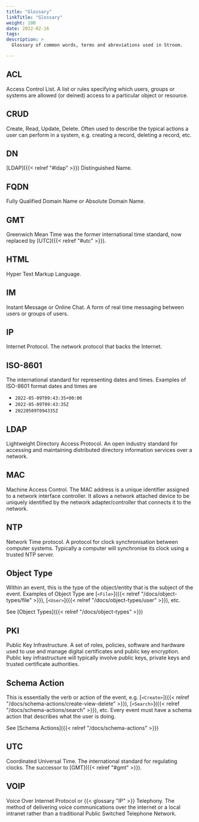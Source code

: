 ```yaml
---
title: "Glossary"
linkTitle: "Glossary"
weight: 100
date: 2022-02-16
tags: 
description: >
  Glossary of common words, terms and abreviations used in Stroom.

---
```


## ACL

Access Control List.
A list or rules specifying which users, groups or systems are allowed (or deined) access to a particular object or resource.


## CRUD

Create, Read, Update, Delete.
Often used to describe the typical actions a user can perform in a system, e.g. creating a record, deleting a record, etc.


## DN

[LDAP]({{< relref "#ldap" >}}) Distinguished Name.


## FQDN

Fully Qualified Domain Name or Absolute Domain Name.


## GMT

Greenwich Mean Time was the former international time standard, now replaced by [UTC]({{< relref "#utc" >}}).


## HTML

Hyper Text Markup Language.


## IM

Instant Message or Online Chat.
A form of real time messaging between users or groups of users.


## IP

Internet Protocol.
The network protocol that backs the Internet.


## ISO-8601

The international standard for representing dates and times.
Examples of ISO-8601 format dates and times are 

* `2022-05-09T09:43:35+00:00`
* `2022-05-09T09:43:35Z`
* `20220509T094335Z`


## LDAP

Lightweight Directory Access Protocol.
An open industry standard for accessing and maintaining distributed directory information services over a network.


## MAC

Machine Access Control.
The MAC address is a unique identifier assigned to a network interface controller.
It allows a network attached device to be uniquely identified by the network adapter/controller that connects it to the network.


## NTP

Network Time protocol.
A protocol for clock synchronisation between computer systems.
Typically a computer will synchronise its clock using a trusted NTP server.


## Object Type

Within an event, this is the type of the object/entity that is the subject of the event.
Examples of Object Type are [`<File>`]({{< relref "/docs/object-types/file" >}}), [`<User>`]({{< relref "/docs/object-types/user" >}}), etc.

See [Object Types]({{< relref "/docs/object-types" >}})


## PKI

Public Key Infrastructure.
A set of roles, policies, software and hardware used to use and manage digital certificates and public key encryption.
Public key infrastructure will typically involve public keys, private keys and trusted certificate authorities.


## Schema Action

This is essentially the verb or action of the event, e.g. [`<Create>`]({{< relref "/docs/schema-actions/create-view-delete" >}}), [`<Search>`]({{< relref "/docs/schema-actions/search" >}}), etc.
Every event must have a schema action that describes what the user is doing.

See [Schema Actions]({{< relref "/docs/schema-actions" >}})


## UTC

Coordinated Universal Time.
The international standard for regulating clocks.
The successor to [GMT]({{< relref "#gmt" >}}).


## VOIP

Voice Over Internet Protocol or {{< glossary "IP" >}} Telephony.
The method of delivering voice communications over the internet or a local intranet rather than a traditional Public Switched Telephone Network.
